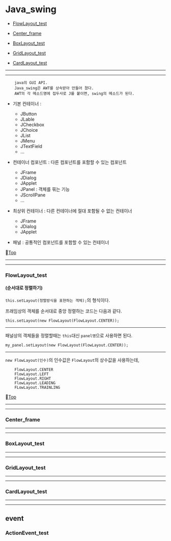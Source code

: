 # Java_swing

* [FlowLayout_test](#flowlayout_test)


* [Center_frame](#center_frame)


* [BoxLayout_test](#boxlayout_test)


* [GridLayout_test](#gridlayout_test)


* [CardLayout_test](#cardlayout_test)

---
---

		java의 GUI API.
		Java_swing은 AWT를 상속받아 만들어 졌다.
		AWT의 각 메소드명에 접두사로 J를 붙이면, swing의 메소드가 된다. 

* 기본 컨테이너 : 

	* JButton
	* JLable
	* JCheckbox
	* JChoice
	* JList
	* JMenu
	* JTextField 
	* ...


* 컨테이너 컴포넌트 : 다른 컴포넌트를 포함할 수 있는 컴포넌트

	* JFrame
	* JDialog
	* JApplet
	* JPanel : 객체를 묶는 기능		
	* JScrollPane 
	* ...
	

* 최상위 컨테이너 : 다른 컨테이너에 절대 포함될 수 없는 컨테이너

	* JFrame
	* JDialog
	* JApplet
	

* 패널 : 공통적인 컴포넌트를 포함할 수 있는 컨테이너

:camel:[Top](#java_swing)

---
---

### FlowLayout_test
#### (순서대로 정렬하기)

``this.setLayout(정렬방식을 표현하는 객체);``의 형식이다.

프래임상의 객체를 순서대로 중앙 정렬하는 코드는 다음과 같다.

``this.setLayout(new FlowLayout(FlowLayout.CENTER));``

---

패널상의 객체들을 정렬할때는 ``this``대신 ``panel명``으로 사용하면 된다.

``my_panel.setLayout(new FlowLayout(FlowLayout.CENTER));``

---

``new FlowLayout(인수)``의 인수값은 ``FlowLayout``의 상수값을 사용하는데,

		FlowLayout.CENTER
		FlowLayout.LEFT
		FlowLayout.RIGHT
		FlowLayout.LEADING
		FLowLayout.TRAINLING
		
:camel:[Top](#java_swing)

---
---

### Center_frame

---
---

### BoxLayout_test

---
---

### GridLayout_test

---
---

### CardLayout_test

---
---

## event
### ActionEvent_test